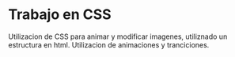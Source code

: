 # Trabajo en CSS
 Utilizacion de CSS para animar y modificar imagenes, utiliznado un estructura en html.
 Utilizacion de animaciones y tranciciones.
